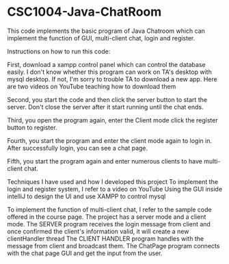 # CSC1004-Java-ChatRoom
  
This code implements the basic program of Java Chatroom
which can implement the function of GUI, multi-client chat, 
login and register.

Instructions on how to run this code:

  First, download a xampp control panel which can control the database
  easily. I don't know whether this program can work on TA's desktop with 
  mysql desktop. If not, I'm sorry to trouble TA to download a new app.
  Here are two videos on YouTube teaching how to download them

  Second, you start the code and then click the server button to start the
  server. Don't close the server after it start running until the chat ends.

  Third, you open the program again, enter the Client mode
  click the register button to register. 

  Fourth, you start the program and enter the client mode again to login in.
  After successfully login, you can see a chat page.

  Fifth, you start the program again and enter numerous clients to have
  multi-client chat.

Techniques I have used and how I developed this project
  To implement the login and register system, I refer to a video on YouTube
  Using the GUI inside intelliJ to design the UI 
  and use XAMPP to control mysql

  To implement the function of multi-client chat, I refer to the sample 
  code offered in the course page.
  The project has a server mode and a client mode.
  The SERVER program receives the login message from client 
  and once confirmed the client's information valid, 
  it will create a new clientHandler thread
  The CLIENT HANDLER program handles with the message from client 
  and broadcast them.
  The ChatPage program connects with the chat page GUI and get the input
  from the user.
  
  
